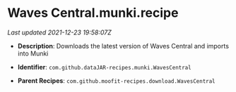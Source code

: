 # Waves Central.munki.recipe

_Last updated 2021-12-23 19:58:07Z_

- **Description**: Downloads the latest version of Waves Central and imports into Munki

- **Identifier**: `com.github.dataJAR-recipes.munki.WavesCentral`

- **Parent Recipes**: `com.github.moofit-recipes.download.WavesCentral`